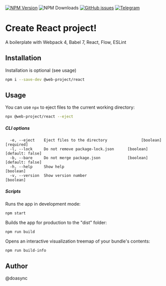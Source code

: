 [![NPM Version][npm-image]][npm-url] ![NPM Downloads][downloads-image] [![GitHub issues][issues-image]][issues-url] [![Telegram][telegram-image]][telegram-url]

[npm-image]: https://img.shields.io/npm/v/@web-project/react.svg
[npm-url]: https://www.npmjs.com/package/@web-project/react
[downloads-image]: https://img.shields.io/npm/dw/@web-project/react.svg
[deps-image]: https://david-dm.org/doasync/@web-project/react.svg
[issues-image]: https://img.shields.io/github/issues/doasync/web-project-react.svg
[issues-url]: https://github.com/doasync/web-project-react/issues
[license-image]: https://img.shields.io/badge/license-MIT-blue.svg
[license-url]: https://raw.githubusercontent.com/doasync/web-project-react/master/LICENSE
[telegram-image]: http://i.imgur.com/WANXk3d.png
[telegram-url]: https://t.me/doasync

Create React project!
=====================

A boilerplate with Webpack 4, Babel 7, React, Flow, ESLint

Installation
------------
Installation is optional (see usage)
```bash
npm i --save-dev @web-project/react
```

Usage
-----
You can use `npx` to eject files to the current working directory:
```bash
npx @web-project/react --eject
```

##### CLI options

```
  -e, --eject    Eject files to the directory               [boolean] [required]
  -l, --lock     Do not remove package-lock.json      [boolean] [default: false]
  -b, --bare     Do not merge package.json            [boolean] [default: false]
  -h, --help     Show help                                             [boolean]
  -v, --version  Show version number                                   [boolean]
```

##### Scripts

Runs the app in development mode:
```
npm start
```

Builds the app for production to the "dist" folder:
```
npm run build
```

Opens an interactive visualization treemap of your bundle's contents:
```
npm run build-info
```

Author
------
@doasync
